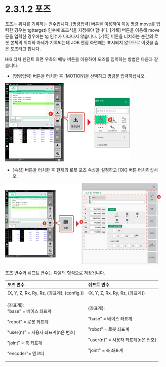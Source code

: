 # 2.3.1.2 포즈

포즈는 위치를 기록하는 인수입니다. \[명령입력\] 버튼을 이용하여 이동 명령 move를 입력한 경우는 tg\(target\) 인수에 포즈식을 지정해야 합니다. \[기록\] 버튼을 이용해 move문을 입력한 경우에는 tg 인수가 나타나지 않습니다. \[기록\] 버튼을 터치하는 순간의 로봇 본체의 위치와 자세가 기록되는데 JOB 편집 화면에는 표시되지 않으므로 이것을 숨은 포즈라고 합니다.

Hi6 티치 펜던트 화면 우측의 메뉴 버튼을 이용하여 포즈를 입력하는 방법은 다음과 같습니다.

* \[명령입력\] 버튼을 터치한 후 \[MOTION\]을 선택하고 명령문 입력하십시오.



![](../../../.gitbook/assets/image%20%2848%29.png)

* \[속성\] 버튼을 터치한 후 현재의 로봇 포즈 속성을 설정하고 \[OK\] 버튼 터치하십시오.

![](../../../.gitbook/assets/image%20%2842%29.png)

포즈 변수와 쉬프트 변수는 다음의 형식으로 저장됩니다.

<table>
  <thead>
    <tr>
      <th style="text-align:left">&#xD3EC;&#xC988; &#xBCC0;&#xC218;</th>
      <th style="text-align:left">&#xC26C;&#xD504;&#xD2B8; &#xBCC0;&#xC218;</th>
    </tr>
  </thead>
  <tbody>
    <tr>
      <td style="text-align:left">(X, Y, Z, Rx, Ry, Rz, {&#xC88C;&#xD45C;&#xACC4;}, {config.})</td>
      <td style="text-align:left">(X, Y, Z, Rx, Ry, Rz, {&#xC88C;&#xD45C;&#xACC4;})</td>
    </tr>
    <tr>
      <td style="text-align:left">
        <p>{&#xC88C;&#xD45C;&#xACC4;}:
          <br />&quot;base&quot; = &#xBCA0;&#xC774;&#xC2A4; &#xC88C;&#xD45C;&#xACC4;
          <br
          />
        </p>
        <p>&quot;robot&quot; = &#xB85C;&#xBD07; &#xC88C;&#xD45C;&#xACC4;
          <br />
        </p>
        <p>&quot;user{n}&quot; = &#xC0AC;&#xC6A9;&#xC790; &#xC88C;&#xD45C;&#xACC4;(n&#xC740;
          &#xBC88;&#xD638;)
          <br />
        </p>
        <p>&quot;joint&quot; = &#xCD95; &#xC88C;&#xD45C;&#xACC4;
          <br />
        </p>
        <p>&quot;encoder&quot;= &#xC5D4;&#xCF54;&#xB354;</p>
      </td>
      <td style="text-align:left">
        <p>{&#xC88C;&#xD45C;&#xACC4;}:</p>
        <p>&quot;base&quot; = &#xBCA0;&#xC774;&#xC2A4; &#xC88C;&#xD45C;&#xACC4;
          <br
          />
        </p>
        <p>&quot;robot&quot; = &#xB85C;&#xBD07; &#xC88C;&#xD45C;&#xACC4;
          <br />
        </p>
        <p>&quot;user{n}&quot; = &#xC0AC;&#xC6A9;&#xC790; &#xC88C;&#xD45C;&#xACC4;(n&#xC740;
          &#xBC88;&#xD638;)
          <br />
        </p>
        <p>&quot;joint&quot; = &#xCD95; &#xC88C;&#xD45C;&#xACC4;</p>
        <p></p>
      </td>
    </tr>
  </tbody>
</table>



